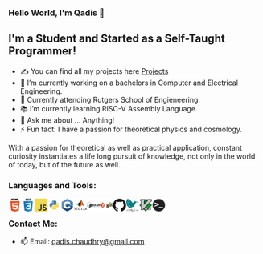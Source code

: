 <!--
# Hi there!! <br>
Currently working in toward a degree in electrical and computer engineering, at the Rutgers School of Engineering. This repository consists of a multitude of side projects that I have worked on over the years, and with a passion for theoretical as well as practical application, constant curiosity instantiates a life long pursuit of knowledge, not only in the world of today, but of the future as well.
-->

### Hello World, I'm Qadis 👋


## I'm a Student and Started as a Self-Taught Programmer!
- ✍ You can find all my projects here [Projects](https://github.com/QadisChaudhry/Projects.git)
- 🔭 I’m currently working on a bachelors in Computer and Electrical Engineering.
- 📝 Currently attending Rutgers School of Engieneering.
- 📚 I’m currently learning RISC-V Assembly Language.
- 💬 Ask me about ... Anything!
- ⚡ Fun fact: I have a passion for theoretical physics and cosmology.

With a passion for theoretical as well as practical application, constant
curiosity instantiates a life long pursuit of knowledge, not only in the world
of today, but of the future as well.

### Languages and Tools:

[<img align="left" width="26px" src="https://raw.githubusercontent.com/github/explore/80688e429a7d4ef2fca1e82350fe8e3517d3494d/topics/html/html.png"/>](https://developer.mozilla.org/en-US/docs/Web/HTML)
[<img align="left" width="26px" src="https://raw.githubusercontent.com/github/explore/80688e429a7d4ef2fca1e82350fe8e3517d3494d/topics/css/css.png"/>](https://www.w3schools.com/css/)
[<img align="left" width="26px" src="https://raw.githubusercontent.com/github/explore/80688e429a7d4ef2fca1e82350fe8e3517d3494d/topics/javascript/javascript.png"/>](https://www.javascript.com/)
[<img align="left" width="26px" src="https://raw.githubusercontent.com/github/explore/80688e429a7d4ef2fca1e82350fe8e3517d3494d/topics/python/python.png"/>](https://www.python.org/)
[<img align="left" width="26px" src="https://raw.githubusercontent.com/github/explore/80688e429a7d4ef2fca1e82350fe8e3517d3494d/topics/cpp/cpp.png"/>](https://www.cplusplus.com/)
[<img align="left" width="26px" src="https://raw.githubusercontent.com/github/explore/80688e429a7d4ef2fca1e82350fe8e3517d3494d/topics/matlab/matlab.png"/>](https://www.mathworks.com/products/matlab.html)
[<img align="left" width="26px" src="https://raw.githubusercontent.com/github/explore/80688e429a7d4ef2fca1e82350fe8e3517d3494d/topics/bash/bash.png"/>](https://www.gnu.org/software/bash/)
[<img align="left" width="26px" src="https://raw.githubusercontent.com/github/explore/80688e429a7d4ef2fca1e82350fe8e3517d3494d/topics/git/git.png"/>](https://git-scm.com/)
[<img align="left" width="26px" src="https://raw.githubusercontent.com/github/explore/78df643247d429f6cc873026c0622819ad797942/topics/github/github.png"/>](https://github.com/)
[<img align="left" width="26px" src="https://raw.githubusercontent.com/github/explore/80688e429a7d4ef2fca1e82350fe8e3517d3494d/topics/latex/latex.png"/>](https://www.latex-project.org/)
[<img align="left" width="26px" src="https://raw.githubusercontent.com/github/explore/80688e429a7d4ef2fca1e82350fe8e3517d3494d/topics/vim/vim.png"/>](https://neovim.io/)
[<img align="left" width="26px" src="https://raw.githubusercontent.com/github/explore/80688e429a7d4ef2fca1e82350fe8e3517d3494d/topics/terminal/terminal.png"/>](https://iterm2.com/)

<br>

### Contact Me:

- 📫 Email: qadis.chaudhry@gmail.com


